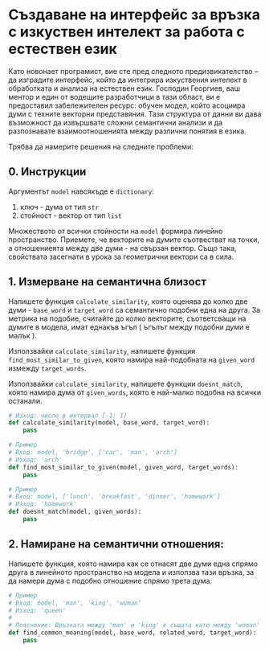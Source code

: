# Създаване на интерфейс за връзка с изкуствен интелект за работа с естествен език

Като новонает програмист, вие сте пред следното предизвикателство – да изградите интерфейс, който да интегрира изкуствения интелект в обработката и анализа на естествен език. Господин Георгиев, ваш ментор и един от водещите разработчици в тази област, ви е предоставил забележителен ресурс: обучен модел, който асоциира думи с техните векторни представяния. Тази структура от данни ви дава възможност да извършвате сложни семантични анализи и да разпознавате взаимоотношенията между различни понятия в езика.

Трябва да намерите решения на следните проблеми: 

## 0. Инструкции

Аргументът `model` навсякъде е `dictionary`:
1. ключ - дума от тип `str`
2. стойност - вектор от тип `list`

Множеството от всички стойности на `model` формира линейно пространство.
Приемете, че векторите на думите съотвестват на точки, а отношениеята между две думи - на свързан вектор. 
Също така, свойствата засегнати в урока за геометрични вектори са в сила.

## 1. Измерване на семантична близост

Напишете функция `calculate_similarity`, която оценява до колко две думи - `base_word` и `target_word` са семантично подобни една на друга. 
За метрика на подобие, считайте до колко векторите, съответсващи на думите в модела, имат еднакъв ъгъл ( ъгълът между подобни думи е малък ). 

Използвайки `calculate_similarity`, напишете функция `find_most_similar_to_given`, която намира най-подобната на `given_word` измежду `target_words`.

Използвайки `calculate_similarity`, напишете функции `doesnt_match`, която намира дума от `given_words`, която е най-малко подобна на всички останали.

```python
# Изход: число в интервал [-1; 1]
def calculate_similarity(model, base_word, target_word):
    pass

# Пример
# Вход: model, 'bridge', ['car', 'man', 'arch']
# Изход: 'arch'
def find_most_similar_to_given(model, given_word, target_words):
    pass

# Пример
# Вход: model, ['lunch', 'breakfast', 'dinner', 'homework']
# Изход: 'homework'
def doesnt_match(model, given_words):
    pass
```

## 2. Намиране на семантични отношения: 

Напишете функция, която намира как се отнасят две думи една спрямо друга в линейното пространство на модела и използва тази връзка, за да намери дума с подобно отношение спрямо трета дума.

```python
# Пример
# Вход: model, 'man', 'king', 'woman'
# Изход: 'queen'
#
# Пояснение: Връзката между 'man' и 'king' е същата като между 'woman' и 'queen'
def find_common_meaning(model, base_word, related_word, target_word):
    pass
```

